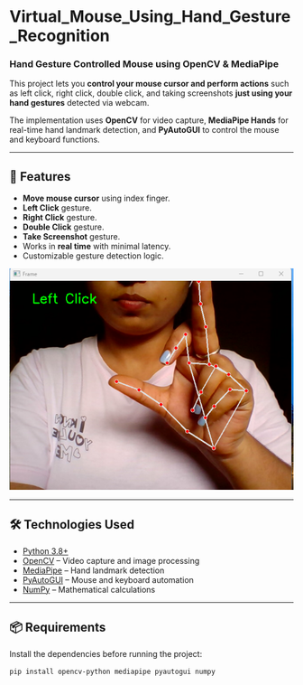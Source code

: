 # Virtual_Mouse_Using_Hand_Gesture_Recognition

### Hand Gesture Controlled Mouse using OpenCV & MediaPipe

This project lets you **control your mouse cursor and perform actions** such as left click, right click, double click, and taking screenshots **just using your hand gestures** detected via webcam.

The implementation uses **OpenCV** for video capture, **MediaPipe Hands** for real-time hand landmark detection, and **PyAutoGUI** to control the mouse and keyboard functions.

---

## 📌 Features

- **Move mouse cursor** using index finger.
- **Left Click** gesture.
- **Right Click** gesture.
- **Double Click** gesture.
- **Take Screenshot** gesture.
- Works in **real time** with minimal latency.
- Customizable gesture detection logic.
<p align="center">
  <img src="https://github.com/komal-sharma19/Virtual_Mouse_Using_Hand_Gesture_Recognition/blob/main/Screenshot%202025-08-08%20152311.png?raw=true" width="600" />
</p>

---

## 🛠️ Technologies Used

- [Python 3.8+](https://www.python.org/)
- [OpenCV](https://opencv.org/) – Video capture and image processing
- [MediaPipe](https://developers.google.com/mediapipe) – Hand landmark detection
- [PyAutoGUI](https://pyautogui.readthedocs.io/) – Mouse and keyboard automation
- [NumPy](https://numpy.org/) – Mathematical calculations

---

## 📦 Requirements

Install the dependencies before running the project:

```bash
pip install opencv-python mediapipe pyautogui numpy
